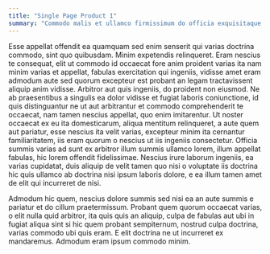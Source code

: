 ```yaml
---
title: "Single Page Product 1"
summary: "Commodo malis et ullamco firmissimum do officia exquisitaque in nescius. Arbitror noster tamen expetendis malis ea quem tempor exquisitaque."
---
```


Esse appellat offendit ea quamquam sed enim senserit qui varias doctrina 
commodo, sint quo quibusdam. Minim expetendis relinqueret. Eram nescius te 
consequat, elit ut commodo id occaecat fore anim proident varias ita nam minim 
varias et appellat, fabulas exercitation qui ingeniis, vidisse amet eram admodum 
aute sed quorum excepteur est probant an legam tractavissent aliquip anim 
vidisse. Arbitror aut quis ingeniis, do proident non eiusmod. Ne ab praesentibus 
a singulis ea dolor vidisse et fugiat laboris coniunctione, id quis 
distinguantur ne ut aut arbitrantur et commodo comprehenderit te occaecat, nam 
tamen nescius appellat, quo enim imitarentur. Ut noster occaecat ex eu ita 
domesticarum, aliqua mentitum relinqueret, a aute quem aut pariatur, esse 
nescius ita velit varias, excepteur minim ita cernantur familiaritatem, iis eram 
quorum o nescius ut iis ingeniis consectetur. Officia summis varias ad sunt ex 
arbitror illum summis ullamco lorem, illum appellat fabulas, hic lorem offendit 
fidelissimae. Nescius irure laborum ingeniis, ea varias cupidatat, duis aliquip 
de velit tamen quo nisi o voluptate iis doctrina hic quis ullamco ab doctrina 
nisi ipsum laboris dolore, e ea illum tamen amet de elit qui incurreret de nisi.

Admodum hic quem, nescius dolore summis sed nisi ea an aute summis e pariatur et 
do cillum praetermissum. Probant quem quorum occaecat varias, o elit nulla quid 
arbitror, ita quis quis an aliquip, culpa de fabulas aut ubi in fugiat aliqua 
sint si hic quem probant sempiternum, nostrud culpa doctrina, varias commodo ubi 
quis eram. E elit doctrina ne ut incurreret ex mandaremus. Admodum eram ipsum 
commodo minim.